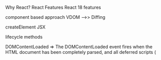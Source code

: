 Why React?
React Features
React 18 features

component based approach
VDOM -->> Diffing

createElement
JSX

lifecycle methods

DOMContentLoaded => The DOMContentLoaded event fires when the HTML document has been completely parsed, and all deferred scripts (<script defer src="…"> and <script type="module">) have downloaded and executed. It doesn't wait for other things like images, subframes, and async scripts to finish loading.
componentDidMount is triggered as soon as the instance of the componenet is created. Wheras, DOMContentLoaded is fired once only in entire webPage life.

hooks
rules of hooks
fragment
one-way data binding?
keys/indexes as key
synthetic events

why state is required, why not simply variables
state/props
children props
why don't we change state directly/ why do we first create copy of non-primitive state before updating

controlled vs un-controlled

pure component

memo, useMemo, useCallback, HOC, useTransition, useDefferedValue, useImperativeHandle, useLayoutEffect, useReducer, useRef
custom hooks

Error boundary

named vs default exports

prop drilling
useContext
Redux
middleware
Redux thunk/Redux saga

webpack
babble

portals
shadow DOM
React fibre
code splitting
webworker/service worker


React Machine coding question:

	1> counter app
	2> Counter app such that user can increase or decrease by any given amount
	   Now make the Counter a child component
	   Now make 2 Counter child component with their independent counter ((Counters that updates independently)
	   Now make 2 Counter child component with dependent counter (Counters that update together)
	Now make a Counter component which will maintain the count of counter on increase and decrease button
	3> Now same thing using parent and child
		make a counter component where user maintains the count
		make an search bar which maintains the search value
		make a display component, which shows the latest count and search value together.
	
	4> Store user firstName and lastName using object as state variable
	5> Checkbox selection for male and female
	6> todo list
	7> useEffect with api calls and search functionality
	8> Digital clock
	9> Counter
	10> Reverse counter
	11> 

https://codesandbox.io/p/sandbox/seekers-i4kstj
https://codesandbox.io/p/devbox/cars-24-y82lgm
https://codesandbox.io/p/sandbox/netomi-interview-fxmngd?file=%2Fsrc%2Findex.js